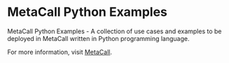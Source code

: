# MetaCall Python Examples
MetaCall Python Examples - A collection of use cases and examples to be deployed in MetaCall written in Python programming language.

For more information, visit [MetaCall](https://metacall.io).
